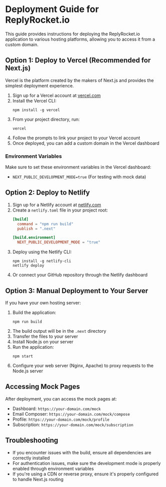 # Deployment Guide for ReplyRocket.io

This guide provides instructions for deploying the ReplyRocket.io application to various hosting platforms, allowing you to access it from a custom domain.

## Option 1: Deploy to Vercel (Recommended for Next.js)

Vercel is the platform created by the makers of Next.js and provides the simplest deployment experience.

1. Sign up for a Vercel account at [vercel.com](https://vercel.com)
2. Install the Vercel CLI:
   ```
   npm install -g vercel
   ```
3. From your project directory, run:
   ```
   vercel
   ```
4. Follow the prompts to link your project to your Vercel account
5. Once deployed, you can add a custom domain in the Vercel dashboard

### Environment Variables

Make sure to set these environment variables in the Vercel dashboard:

- `NEXT_PUBLIC_DEVELOPMENT_MODE=true` (For testing with mock data)

## Option 2: Deploy to Netlify

1. Sign up for a Netlify account at [netlify.com](https://netlify.com)
2. Create a `netlify.toml` file in your project root:
   ```toml
   [build]
     command = "npm run build"
     publish = ".next"
   
   [build.environment]
     NEXT_PUBLIC_DEVELOPMENT_MODE = "true"
   ```
3. Deploy using the Netlify CLI:
   ```
   npm install -g netlify-cli
   netlify deploy
   ```
4. Or connect your GitHub repository through the Netlify dashboard

## Option 3: Manual Deployment to Your Server

If you have your own hosting server:

1. Build the application:
   ```
   npm run build
   ```
2. The build output will be in the `.next` directory
3. Transfer the files to your server
4. Install Node.js on your server
5. Run the application:
   ```
   npm start
   ```
6. Configure your web server (Nginx, Apache) to proxy requests to the Node.js server

## Accessing Mock Pages

After deployment, you can access the mock pages at:

- Dashboard: `https://your-domain.com/mock`
- Email Composer: `https://your-domain.com/mock/compose`
- Profile: `https://your-domain.com/mock/profile`
- Subscription: `https://your-domain.com/mock/subscription`

## Troubleshooting

- If you encounter issues with the build, ensure all dependencies are correctly installed
- For authentication issues, make sure the development mode is properly enabled through environment variables
- If you're using a CDN or reverse proxy, ensure it's properly configured to handle Next.js routing 